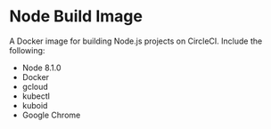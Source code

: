# Node Build Image

A Docker image for building Node.js projects on CircleCI. Include the following:

* Node 8.1.0
* Docker
* gcloud
* kubectl
* kuboid
* Google Chrome